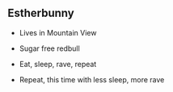 ## Estherbunny

- Lives in Mountain View
- Sugar free redbull
- Eat, sleep, rave, repeat

- Repeat, this time with less sleep, more rave

